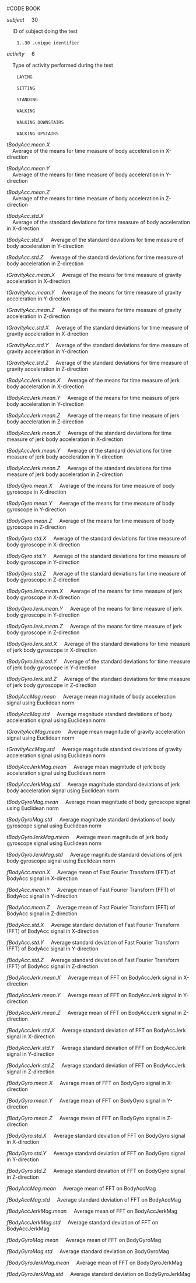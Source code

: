 #CODE BOOK

_subject_	&nbsp;&nbsp;&nbsp;	  30  

&nbsp;&nbsp;&nbsp;	  ID of subject doing the test  

&nbsp;&nbsp;&nbsp;&nbsp;&nbsp;&nbsp;			    `1..30 .unique identifier`
			
_activity_		&nbsp;&nbsp;&nbsp;  6  

&nbsp;&nbsp;&nbsp;	  Type of activity performed during the test  

&nbsp;&nbsp;&nbsp;&nbsp;&nbsp;&nbsp;		    `LAYING`  

&nbsp;&nbsp;&nbsp;&nbsp;&nbsp;&nbsp;		    `SITTING`  

&nbsp;&nbsp;&nbsp;&nbsp;&nbsp;&nbsp;		    `STANDING`  

&nbsp;&nbsp;&nbsp;&nbsp;&nbsp;&nbsp;		    `WALKING`  

&nbsp;&nbsp;&nbsp;&nbsp;&nbsp;&nbsp;		    `WALKING DOWNSTAIRS`  

&nbsp;&nbsp;&nbsp;&nbsp;&nbsp;&nbsp;		    `WALKING UPSTAIRS`  

		
_tBodyAcc.mean.X_	
&nbsp;&nbsp;&nbsp;	  Average of the means for time measure of body acceleration in X-direction
	
_tBodyAcc.mean.Y_	
&nbsp;&nbsp;&nbsp;	  Average of the means for time measure of body acceleration in Y-direction
	
_tBodyAcc.mean.Z_	
&nbsp;&nbsp;&nbsp;	  Average of the means for time measure of body acceleration in Z-direction
	
_tBodyAcc.std.X_	
&nbsp;&nbsp;&nbsp;	  Average of the standard deviations for time measure of body acceleration in X-direction
	
_tBodyAcc.std.X_
&nbsp;&nbsp;&nbsp;	  Average of the standard deviations for time measure of body acceleration in Y-direction
	
_tBodyAcc.std.Z_
&nbsp;&nbsp;&nbsp;	  Average of the standard deviations for time measure of body acceleration in Z-direction
	
_tGravityAcc.mean.X_
&nbsp;&nbsp;&nbsp;	  Average of the means for time measure of gravity acceleration in X-direction
	
_tGravityAcc.mean.Y_
&nbsp;&nbsp;&nbsp;	  Average of the means for time measure of gravity acceleration in Y-direction
	
_tGravityAcc.mean.Z_
&nbsp;&nbsp;&nbsp;	  Average of the means for time measure of gravity acceleration in Z-direction
	
_tGravityAcc.std.X_
&nbsp;&nbsp;&nbsp;	  Average of the standard deviations for time measure of gravity acceleration in X-direction
	
_tGravityAcc.std.Y_
&nbsp;&nbsp;&nbsp;	  Average of the standard deviations for time measure of gravity acceleration in Y-direction
	
_tGravityAcc.std.Z_
&nbsp;&nbsp;&nbsp;	  Average of the standard deviations for time measure of gravity acceleration in Z-direction
	
_tBodyAccJerk.mean.X_
&nbsp;&nbsp;&nbsp;	  Average of the means for time measure of jerk body acceleration in X-direction
	
_tBodyAccJerk.mean.Y_
&nbsp;&nbsp;&nbsp;	  Average of the means for time measure of jerk body acceleration in Y-direction

_tBodyAccJerk.mean.Z_
&nbsp;&nbsp;&nbsp;	  Average of the means for time measure of jerk body acceleration in Z-direction

_tBodyAccJerk.mean.X_
&nbsp;&nbsp;&nbsp;	  Average of the standard deviations for time measure of jerk body acceleration in X-direction

_tBodyAccJerk.mean.Y_
&nbsp;&nbsp;&nbsp;	  Average of the standard deviations for time measure of jerk body acceleration in Y-direction

_tBodyAccJerk.mean.Z_
&nbsp;&nbsp;&nbsp;	  Average of the standard deviations for time measure of jerk body acceleration in Z-direction	
	
_tBodyGyro.mean.X_
&nbsp;&nbsp;&nbsp;	  Average of the means for time measure of body gyroscope in X-direction
	
_tBodyGyro.mean.Y_
&nbsp;&nbsp;&nbsp;	  Average of the means for time measure of body gyroscope in Y-direction
	
_tBodyGyro.mean.Z_
&nbsp;&nbsp;&nbsp;	  Average of the means for time measure of body gyroscope in Z-direction
	
_tBodyGyro.std.X_
&nbsp;&nbsp;&nbsp;	  Average of the standard deviations for time measure of body gyroscope in X-direction
	
_tBodyGyro.std.Y_
&nbsp;&nbsp;&nbsp;	  Average of the standard deviations for time measure of body gyroscope in Y-direction
	
_tBodyGyro.std.Z_
&nbsp;&nbsp;&nbsp;	  Average of the standard deviations for time measure of body gyroscope in Z-direction
	
_tBodyGyroJerk.mean.X_
&nbsp;&nbsp;&nbsp;	  Average of the means for time measure of jerk body gyroscope in X-direction
	
_tBodyGyroJerk.mean.Y_
&nbsp;&nbsp;&nbsp;	  Average of the means for time measure of jerk body gyroscope in Y-direction
	
_tBodyGyroJerk.mean.Z_
&nbsp;&nbsp;&nbsp;	  Average of the means for time measure of jerk body gyroscope in Z-direction
	
_tBodyGyroJerk.std.X_
&nbsp;&nbsp;&nbsp;	  Average of the standard deviations for time measure of jerk body gyroscope in X-direction
	
_tBodyGyroJerk.std.Y_
&nbsp;&nbsp;&nbsp;	  Average of the standard deviations for time measure of jerk body gyroscope in Y-direction
	
_tBodyGyroJerk.std.Z_
&nbsp;&nbsp;&nbsp;	  Average of the standard deviations for time measure of jerk body gyroscope in Z-direction
	
_tBodyAccMag.mean_
&nbsp;&nbsp;&nbsp;	  Average mean magnitude of body acceleration signal using Euclidean norm
	
_tBodyAccMag.std_
&nbsp;&nbsp;&nbsp;	  Average magnitude standard deviations of body acceleration signal using Euclidean norm

_tGravityAccMag.mean_
&nbsp;&nbsp;&nbsp;	  Average mean magnitude of gravity acceleration signal using Euclidean norm
	
_tGravityAccMag.std_
&nbsp;&nbsp;&nbsp;	  Average magnitude standard deviations of gravity acceleration signal using Euclidean norm
	
_tBodyAccJerkMag.mean_
&nbsp;&nbsp;&nbsp;	  Average mean magnitude of jerk body acceleration signal using Euclidean norm
	
_tBodyAccJerkMag.std_
&nbsp;&nbsp;&nbsp;	  Average magnitude standard deviations of jerk body acceleration signal using Euclidean norm	
	
_tBodyGyroMag.mean_
&nbsp;&nbsp;&nbsp;	  Average mean magnitude of body gyroscope signal using Euclidean norm
	
_tBodyGyroMag.std_
&nbsp;&nbsp;&nbsp;	  Average magnitude standard deviations of body gyroscope signal using Euclidean norm
	
_tBodyGyroJerkMag.mean_
&nbsp;&nbsp;&nbsp;	  Average mean magnitude of jerk body gyroscope signal using Euclidean norm
	
_tBodyGyroJerkMag.std_
&nbsp;&nbsp;&nbsp;	  Average magnitude standard deviations of jerk body gyroscope signal using Euclidean norm
	
_fBodyAcc.mean.X_
&nbsp;&nbsp;&nbsp;	  Average mean of Fast Fourier Transform (FFT) of BodyAcc signal in X-direction
	
_fBodyAcc.mean.Y_
&nbsp;&nbsp;&nbsp;	  Average mean of Fast Fourier Transform (FFT) of BodyAcc signal in Y-direction

_fBodyAcc.mean.Z_
&nbsp;&nbsp;&nbsp;	  Average mean of Fast Fourier Transform (FFT) of BodyAcc signal in Z-direction	
	
_fBodyAcc.std.X_
&nbsp;&nbsp;&nbsp;	  Average standard deviation of Fast Fourier Transform (FFT) of BodyAcc signal in X-direction
	
_fBodyAcc.std.Y_
&nbsp;&nbsp;&nbsp;	  Average standard deviation of Fast Fourier Transform (FFT) of BodyAcc signal in Y-direction
	
_fBodyAcc.std.Z_
&nbsp;&nbsp;&nbsp;	  Average standard deviation of Fast Fourier Transform (FFT) of BodyAcc signal in Z-direction
	
_fBodyAccJerk.mean.X_
&nbsp;&nbsp;&nbsp;	  Average mean of FFT on BodyAccJerk signal in X-direction

_fBodyAccJerk.mean.Y_
&nbsp;&nbsp;&nbsp;	  Average mean of FFT on BodyAccJerk signal in Y-direction

_fBodyAccJerk.mean.Z_
&nbsp;&nbsp;&nbsp;	  Average mean of FFT on BodyAccJerk signal in Z-direction
	
_fBodyAccJerk.std.X_
&nbsp;&nbsp;&nbsp;	  Average standard deviation of FFT on BodyAccJerk signal in X-direction
	
_fBodyAccJerk.std.Y_
&nbsp;&nbsp;&nbsp;	  Average standard deviation of FFT on BodyAccJerk signal in Y-direction
	
_fBodyAccJerk.std.Z_
&nbsp;&nbsp;&nbsp;	  Average standard deviation of FFT on BodyAccJerk signal in Z-direction
	
_fBodyGyro.mean.X_
&nbsp;&nbsp;&nbsp;	  Average mean of FFT on BodyGyro signal in X-direction
	
_fBodyGyro.mean.Y_
&nbsp;&nbsp;&nbsp;	  Average mean of FFT on BodyGyro signal in Y-direction
	
_fBodyGyro.mean.Z_
&nbsp;&nbsp;&nbsp;	  Average mean of FFT on BodyGyro signal in Z-direction
	
_fBodyGyro.std.X_
&nbsp;&nbsp;&nbsp;	  Average standard deviation of FFT on BodyGyro signal in X-direction
	
_fBodyGyro.std.Y_
&nbsp;&nbsp;&nbsp;	  Average standard deviation of FFT on BodyGyro signal in Y-direction
	
_fBodyGyro.std.Z_
&nbsp;&nbsp;&nbsp;	  Average standard deviation of FFT on BodyGyro signal in Z-direction
	
_fBodyAccMag.mean_
&nbsp;&nbsp;&nbsp;	  Average mean of FFT on BodyAccMag
	
_fBodyAccMag.std_
&nbsp;&nbsp;&nbsp;	  Average standard deviation of FFT on BodyAccMag
	
_fBodyAccJerkMag.mean_
&nbsp;&nbsp;&nbsp;	  Average mean of FFT on BodyAccJerkMag
	
_fBodyAccJerkMag.std_
&nbsp;&nbsp;&nbsp;	  Average standard deviation of FFT on BodyAccJerkMag
	
_fBodyGyroMag.mean_
&nbsp;&nbsp;&nbsp;	  Average mean of FFT on BodyGyroMag
	
_fBodyGyroMag.std_
&nbsp;&nbsp;&nbsp;	  Average standard deviation on BodyGyroMag
	
_fBodyGyroJerkMag.mean_
&nbsp;&nbsp;&nbsp;	  Average mean of FFT on BodyGyroJerkMag
	
_fBodyGyroJerkMag.std_
&nbsp;&nbsp;&nbsp;	  Average standard deviation on BodyGyroJerkMag
